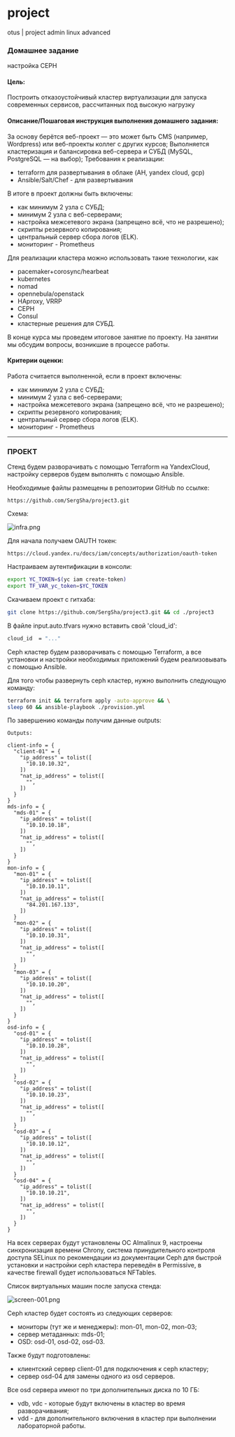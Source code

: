 # project
otus | project admin linux advanced

### Домашнее задание
настройка CEPH

#### Цель:
Построить отказоустойчивый кластер виртуализации для запуска современных сервисов, рассчитанных под высокую нагрузку

#### Описание/Пошаговая инструкция выполнения домашнего задания:
За основу берётся веб-проект — это может быть CMS (например, Wordpress) или веб-проекты коллег с других курсов;
Выполняется кластеризация и балансировка веб-сервера и СУБД (MySQL, PostgreSQL — на выбор);
Требования к реализации:
- terraform для развертывания в облаке (AH, yandex cloud, gcp)
- Ansible/Salt/Chef - для развертывания

В итоге в проект должны быть включены:
- как минимум 2 узла с СУБД;
- минимум 2 узла с веб-серверами;
- настройка межсетевого экрана (запрещено всё, что не разрешено);
- скрипты резервного копирования;
- центральный сервер сбора логов (ELK).
- мониторинг - Prometheus

Для реализации кластера можно использовать такие технологии, как
* pacemaker+corosync/hearbeat
* kubernetes
* nomad
* opennebula/openstack
* HAproxy, VRRP
* CEPH
* Consul
* кластерные решения для СУБД.

В конце курса мы проведем итоговое занятие по проекту. На занятии мы обсудим вопросы, возникшие в процессе работы.

#### Критерии оценки:
Работа считается выполненной, если в проект включены:
- как минимум 2 узла с СУБД;
- минимум 2 узла с веб-серверами;
- настройка межсетевого экрана (запрещено всё, что не разрешено);
- скрипты резервного копирования;
- центральный сервер сбора логов (ELK).
- мониторинг - Prometheus

---

### ПРОЕКТ

Стенд будем разворачивать с помощью Terraform на YandexCloud, настройку серверов будем выполнять с помощью Ansible.

Необходимые файлы размещены в репозитории GitHub по ссылке:
```
https://github.com/SergSha/project3.git
```
Схема:

<img src="pics/infra.png" alt="infra.png" />

Для начала получаем OAUTH токен:
```
https://cloud.yandex.ru/docs/iam/concepts/authorization/oauth-token
```

Настраиваем аутентификации в консоли:
```bash
export YC_TOKEN=$(yc iam create-token)
export TF_VAR_yc_token=$YC_TOKEN
```

Скачиваем проект с гитхаба:
```bash
git clone https://github.com/SergSha/project3.git && cd ./project3
```

В файле input.auto.tfvars нужно вставить свой 'cloud_id':
```bash
cloud_id  = "..."
```

Ceph кластер будем разворачивать с помощью Terraform, а все установки и настройки необходимых приложений будем реализовывать с помощью Ansible.

Для того чтобы развернуть ceph кластер, нужно выполнить следующую команду:
```bash
terraform init && terraform apply -auto-approve && \
sleep 60 && ansible-playbook ./provision.yml
```

По завершению команды получим данные outputs:
```
Outputs:

client-info = {
  "client-01" = {
    "ip_address" = tolist([
      "10.10.10.32",
    ])
    "nat_ip_address" = tolist([
      "",
    ])
  }
}
mds-info = {
  "mds-01" = {
    "ip_address" = tolist([
      "10.10.10.18",
    ])
    "nat_ip_address" = tolist([
      "",
    ])
  }
}
mon-info = {
  "mon-01" = {
    "ip_address" = tolist([
      "10.10.10.11",
    ])
    "nat_ip_address" = tolist([
      "84.201.167.133",
    ])
  }
  "mon-02" = {
    "ip_address" = tolist([
      "10.10.10.31",
    ])
    "nat_ip_address" = tolist([
      "",
    ])
  }
  "mon-03" = {
    "ip_address" = tolist([
      "10.10.10.20",
    ])
    "nat_ip_address" = tolist([
      "",
    ])
  }
}
osd-info = {
  "osd-01" = {
    "ip_address" = tolist([
      "10.10.10.28",
    ])
    "nat_ip_address" = tolist([
      "",
    ])
  }
  "osd-02" = {
    "ip_address" = tolist([
      "10.10.10.23",
    ])
    "nat_ip_address" = tolist([
      "",
    ])
  }
  "osd-03" = {
    "ip_address" = tolist([
      "10.10.10.12",
    ])
    "nat_ip_address" = tolist([
      "",
    ])
  }
  "osd-04" = {
    "ip_address" = tolist([
      "10.10.10.21",
    ])
    "nat_ip_address" = tolist([
      "",
    ])
  }
}
```

На всех серверах будут установлены ОС Almalinux 9, настроены синхронизация времени Chrony, система принудительного контроля доступа SELinux по рекомендации из документации Ceph для быстрой установки и настройки ceph кластера переведён в Permissive, в качестве firewall будет использоваться NFTables.

Список виртуальных машин после запуска стенда:

<img src="pics/screen-001.png" alt="screen-001.png" />

Ceph кластер будет состоять из следующих серверов:
- мониторы (тут же и менеджеры): mon-01, mon-02, mon-03;
- сервер метаданных: mds-01;
- OSD: osd-01, osd-02, osd-03.

Также будут подготовлены:
- клиентский сервер client-01 для подключения к ceph кластеру;
- сервер osd-04 для замены одного из osd серверов.

Все osd сервера имеют по три дополнительных диска по 10 ГБ:
- vdb, vdc - которые будут включены в кластер во время разворачивания;
- vdd - для дополнительного включения в кластер при выполнении лабораторной работы.